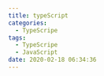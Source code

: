 ```yaml
---
title: typeScript
categories:
  - TypeScripe
tags:
  - TypeScripe
  - JavaScript
date: 2020-02-18 06:34:36
---
```


<!--more-->